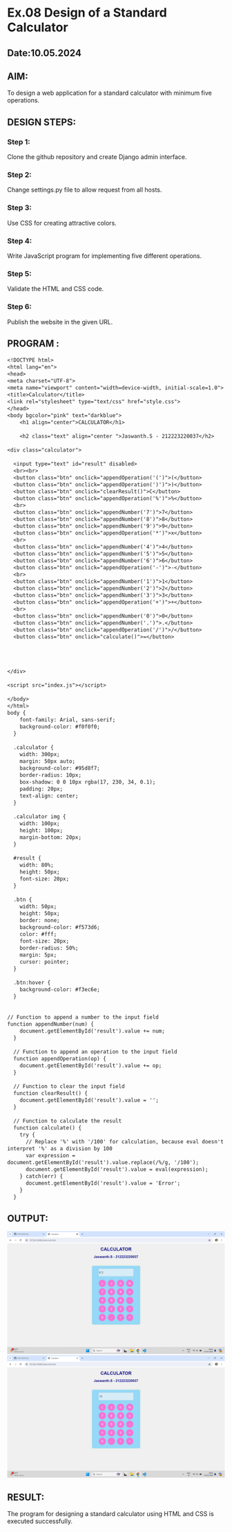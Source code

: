 # Ex.08 Design of a Standard Calculator
## Date:10.05.2024

## AIM:
To design a web application for a standard calculator with minimum five operations.

## DESIGN STEPS:

### Step 1:
Clone the github repository and create Django admin interface.

### Step 2:
Change settings.py file to allow request from all hosts.

### Step 3:
Use CSS for creating attractive colors.

### Step 4:
Write JavaScript program for implementing five different operations.

### Step 5:
Validate the HTML and CSS code.

### Step 6:
Publish the website in the given URL.

## PROGRAM :
~~~
<!DOCTYPE html>
<html lang="en">
<head>
<meta charset="UTF-8">
<meta name="viewport" content="width=device-width, initial-scale=1.0">
<title>Calculator</title>
<link rel="stylesheet" type="text/css" href="style.css">
</head>
<body bgcolor="pink" text="darkblue">
    <h1 align="center">CALCULATOR</h1>
    
    <h2 class="text" align="center ">Jaswanth.S - 212223220037</h2>

<div class="calculator">
  
  <input type="text" id="result" disabled>
  <br><br>
  <button class="btn" onclick="appendOperation('(')">(</button>
  <button class="btn" onclick="appendOperation(')')">)</button>
  <button class="btn" onclick="clearResult()">C</button>
  <button class="btn" onclick="appendOperation('%')">%</button>
  <br>
  <button class="btn" onclick="appendNumber('7')">7</button>
  <button class="btn" onclick="appendNumber('8')">8</button>
  <button class="btn" onclick="appendNumber('9')">9</button>
  <button class="btn" onclick="appendOperation('*')">x</button>
  <br>
  <button class="btn" onclick="appendNumber('4')">4</button>
  <button class="btn" onclick="appendNumber('5')">5</button>
  <button class="btn" onclick="appendNumber('6')">6</button>
  <button class="btn" onclick="appendOperation('-')">-</button>
  <br>
  <button class="btn" onclick="appendNumber('1')">1</button>
  <button class="btn" onclick="appendNumber('2')">2</button>
  <button class="btn" onclick="appendNumber('3')">3</button>
  <button class="btn" onclick="appendOperation('+')">+</button>
  <br>
  <button class="btn" onclick="appendNumber('0')">0</button>
  <button class="btn" onclick="appendNumber('.')">.</button>
  <button class="btn" onclick="appendOperation('/')">/</button>
  <button class="btn" onclick="calculate()">=</button>
  
  
  
  
</div>

<script src="index.js"></script>

</body>
</html>
body {
    font-family: Arial, sans-serif;
    background-color: #f0f0f0;
  }
  
  .calculator {
    width: 300px;
    margin: 50px auto;
    background-color: #95d8f7;
    border-radius: 10px;
    box-shadow: 0 0 10px rgba(17, 230, 34, 0.1);
    padding: 20px;
    text-align: center;
  }
  
  .calculator img {
    width: 100px;
    height: 100px;
    margin-bottom: 20px;
  }
  
  #result {
    width: 80%; 
    height: 50px; 
    font-size: 20px; 
  }
  
  .btn {
    width: 50px;
    height: 50px;
    border: none;
    background-color: #f573d6;
    color: #fff;
    font-size: 20px;
    border-radius: 50%;
    margin: 5px;
    cursor: pointer;
  }
  
  .btn:hover {
    background-color: #f3ec6e;
  }


// Function to append a number to the input field
function appendNumber(num) {
    document.getElementById('result').value += num;
  }
  
  // Function to append an operation to the input field
  function appendOperation(op) {
    document.getElementById('result').value += op;
  }
  
  // Function to clear the input field
  function clearResult() {
    document.getElementById('result').value = '';
  }
  
  // Function to calculate the result
  function calculate() {
    try {
      // Replace '%' with '/100' for calculation, because eval doesn't interpret '%' as a division by 100
      var expression = document.getElementById('result').value.replace(/%/g, '/100');
      document.getElementById('result').value = eval(expression);
    } catch(err) {
      document.getElementById('result').value = 'Error';
    }
  }

~~~

## OUTPUT:

![alt text](<Screenshot 2024-05-10 084405.png>)
![alt text](<Screenshot 2024-05-10 084417.png>)
## RESULT:
The program for designing a standard calculator using HTML and CSS is executed successfully.
